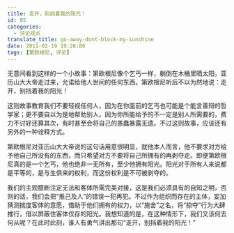 ```yaml
---
title: 走开，别挡着我的阳光！
id: 85
categories:
  - 评论观点
translate_title: go-away-dont-block-my-sunshine
date: 2011-02-19 19:28:00
tags: [第欧根尼, 评论]
---
```


无意间看到这样的一个小故事：第欧根尼像个乞丐一样，躺倒在木桶里晒太阳，亚历山大大帝走过来，允诺给他人世间的任何东西。第欧根尼听后不以为然地说：走开，别挡着我的阳光！

这则故事教育我们不要轻视任何人，因为在你面前的乞丐也可能是个能言善辩的哲学家；更不要自以为是地帮助别人，因为你所能给予的不一定是别人所需要的，费力不讨好还算其次，有时甚至会将自己的愚蠢暴露无遗。不过这则故事，应该还有另外的一种诠释方式。

第欧根尼对亚历山大大帝说的这句话用意很明显，就他本人而言，他不要求对方给予他自己所没有的东西，而只希望对方不要将自己所拥有的再剥夺走。即便第欧根尼真的是一个乞丐，他也绝非一无所有，至少他拥有阳光。阳光对于所有人来说都是平等的，是与生俱来的权利，而这份权利是不可被剥夺的。

我们的主观臆断注定无法和客体所需完美对接，这是我们必须具有的自知之明，否则的话，我们会把“推己及人”的错误一犯再犯。不过作为组织而存在的主体，妄加猜测揣度客体的意愿，借助于他们拥有的权力，以“施舍”之名，将“掠夺”行为大肆推行，借以屏蔽住客体仅存的阳光。我想知道的是，在这种情形下，我们又该何去何从呢？在此时此刻，谁人有勇气讲出那句“走开，别挡着我的阳光！”